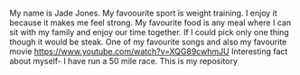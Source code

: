 My name is Jade Jones.
My favoourite sport is weight training. I enjoy it because it makes me feel strong.
My favourite food is any meal where I can sit with my family and enjoy our time together. If I could pick only one thing though it would be steak.
One of my favourite songs and also my favourite movie https://www.youtube.com/watch?v=XQG89cwhmJU
Interesting fact about myself- I have run a 50 mile race.
This is my repository